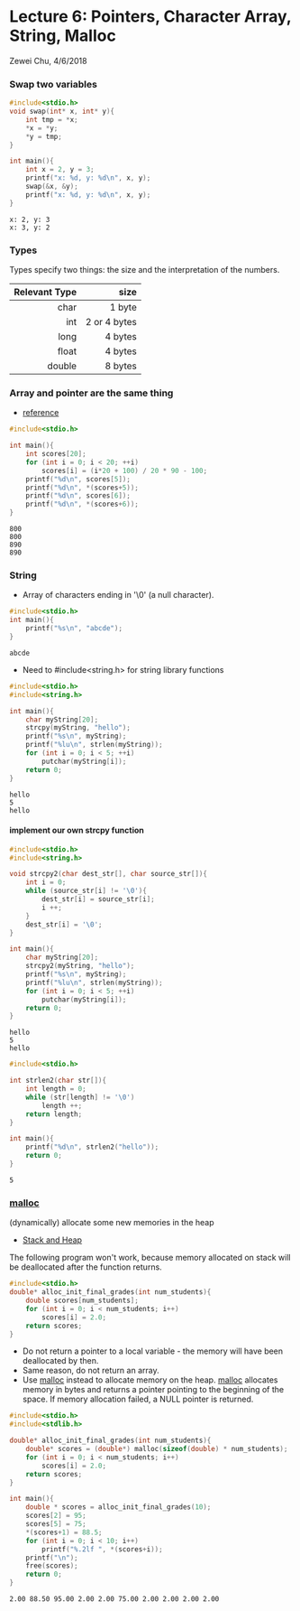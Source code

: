
# Lecture 6: Pointers, Character Array, String, Malloc
Zewei Chu, 4/6/2018

### Swap two variables


```c
#include<stdio.h>
void swap(int* x, int* y){
    int tmp = *x;
    *x = *y;
    *y = tmp;
}

int main(){
    int x = 2, y = 3;
    printf("x: %d, y: %d\n", x, y);
    swap(&x, &y);
    printf("x: %d, y: %d\n", x, y);
}
```

    x: 2, y: 3
    x: 3, y: 2


### Types

Types specify two things: the size and the interpretation of the numbers. 

| Relevant Type           | size   |
| -------------:| -----:|
| char | 1 byte |
| int       |   2 or 4 bytes |
| long | 4 bytes | |
|  float       |    4 bytes |
| double | 8 bytes| 


### Array and pointer are the same thing
- [reference](https://www.le.ac.uk/users/rjm1/cotter/page_59.htm)


```c
#include<stdio.h>

int main(){
    int scores[20];
    for (int i = 0; i < 20; ++i) 
        scores[i] = (i*20 + 100) / 20 * 90 - 100;
    printf("%d\n", scores[5]);
    printf("%d\n", *(scores+5));
    printf("%d\n", scores[6]);
    printf("%d\n", *(scores+6));
}
```

    800
    800
    890
    890


### String
- Array of characters ending in '\0' (a null character). 


```c
#include<stdio.h>
int main(){
    printf("%s\n", "abcde");
}
```

    abcde


- Need to #include<string.h> for string library functions


```c
#include<stdio.h>
#include<string.h>

int main(){
    char myString[20];
    strcpy(myString, "hello");
    printf("%s\n", myString);
    printf("%lu\n", strlen(myString));
    for (int i = 0; i < 5; ++i)
        putchar(myString[i]);
    return 0;
}
```

    hello
    5
    hello

#### implement our own strcpy function


```c
#include<stdio.h>
#include<string.h>

void strcpy2(char dest_str[], char source_str[]){
    int i = 0;
    while (source_str[i] != '\0'){
        dest_str[i] = source_str[i];
        i ++;
    }
    dest_str[i] = '\0';
}

int main(){
    char myString[20];
    strcpy2(myString, "hello");
    printf("%s\n", myString);
    printf("%lu\n", strlen(myString));
    for (int i = 0; i < 5; ++i)
        putchar(myString[i]);
    return 0;
}
```

    hello
    5
    hello


```c
#include<stdio.h>

int strlen2(char str[]){
    int length = 0;
    while (str[length] != '\0')
        length ++;
    return length;
}

int main(){
    printf("%d\n", strlen2("hello"));
    return 0;
}
```

    5


### [malloc](http://pubs.opengroup.org/onlinepubs/009695399/functions/malloc.html)
(dynamically) allocate some new memories in the heap

- [Stack and Heap](https://stackoverflow.com/questions/79923/what-and-where-are-the-stack-and-heap)

The following program won't work, because memory allocated on stack will be deallocated after the function returns. 


```c
#include<stdio.h>
double* alloc_init_final_grades(int num_students){
    double scores[num_students];
    for (int i = 0; i < num_students; i++)
        scores[i] = 2.0;
    return scores;
}
```

- Do not return a pointer to a local variable - the memory will have been deallocated by then. 
- Same reason, do not return an array. 
- Use [malloc](http://pubs.opengroup.org/onlinepubs/009695399/functions/malloc.html) instead to allocate memory on the heap. [malloc](http://pubs.opengroup.org/onlinepubs/009695399/functions/malloc.html) allocates memory in bytes and returns a pointer pointing to the beginning of the space. If memory allocation failed, a NULL pointer is returned.  


```c
#include<stdio.h>
#include<stdlib.h>

double* alloc_init_final_grades(int num_students){
    double* scores = (double*) malloc(sizeof(double) * num_students); 
    for (int i = 0; i < num_students; i++)
        scores[i] = 2.0;
    return scores;
}

int main(){
    double * scores = alloc_init_final_grades(10);
    scores[2] = 95;
    scores[5] = 75;
    *(scores+1) = 88.5;
    for (int i = 0; i < 10; i++)
        printf("%.2lf ", *(scores+i));
    printf("\n");
    free(scores);
    return 0;
}


```

    2.00 88.50 95.00 2.00 2.00 75.00 2.00 2.00 2.00 2.00 


